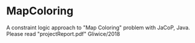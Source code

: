 # MapColoring
A constraint logic approach to "Map Coloring" problem with JaCoP, Java.
Please read "projectReport.pdf"
Gliwice/2018
